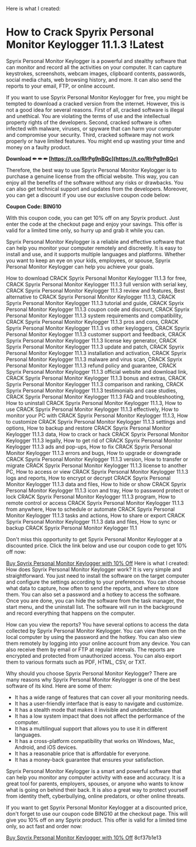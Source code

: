 
 Here is what I created:  
# How to Crack Spyrix Personal Monitor Keylogger 11.1.3 !Latest
 
Spyrix Personal Monitor Keylogger is a powerful and stealthy software that can monitor and record all the activities on your computer. It can capture keystrokes, screenshots, webcam images, clipboard contents, passwords, social media chats, web browsing history, and more. It can also send the reports to your email, FTP, or online account.
 
If you want to use Spyrix Personal Monitor Keylogger for free, you might be tempted to download a cracked version from the internet. However, this is not a good idea for several reasons. First of all, cracked software is illegal and unethical. You are violating the terms of use and the intellectual property rights of the developers. Second, cracked software is often infected with malware, viruses, or spyware that can harm your computer and compromise your security. Third, cracked software may not work properly or have limited features. You might end up wasting your time and money on a faulty product.
 
**Download ✏ ✏ ✏ [https://t.co/RIrPg9nBQc](https://t.co/RIrPg9nBQc)**


 
Therefore, the best way to use Spyrix Personal Monitor Keylogger is to purchase a genuine license from the official website. This way, you can enjoy all the benefits of the software without any risks or drawbacks. You can also get technical support and updates from the developers. Moreover, you can get a discount if you use our exclusive coupon code below:
 
**Coupon Code: BING10**
 
With this coupon code, you can get 10% off on any Spyrix product. Just enter the code at the checkout page and enjoy your savings. This offer is valid for a limited time only, so hurry up and grab it while you can.
 
Spyrix Personal Monitor Keylogger is a reliable and effective software that can help you monitor your computer remotely and discreetly. It is easy to install and use, and it supports multiple languages and platforms. Whether you want to keep an eye on your kids, employees, or spouse, Spyrix Personal Monitor Keylogger can help you achieve your goals.
 
How to download CRACK Spyrix Personal Monitor Keylogger 11.1.3 for free,  CRACK Spyrix Personal Monitor Keylogger 11.1.3 full version with serial key,  CRACK Spyrix Personal Monitor Keylogger 11.1.3 review and features,  Best alternative to CRACK Spyrix Personal Monitor Keylogger 11.1.3,  CRACK Spyrix Personal Monitor Keylogger 11.1.3 tutorial and guide,  CRACK Spyrix Personal Monitor Keylogger 11.1.3 coupon code and discount,  CRACK Spyrix Personal Monitor Keylogger 11.1.3 system requirements and compatibility,  CRACK Spyrix Personal Monitor Keylogger 11.1.3 pros and cons,  CRACK Spyrix Personal Monitor Keylogger 11.1.3 vs other keyloggers,  CRACK Spyrix Personal Monitor Keylogger 11.1.3 customer support and feedback,  CRACK Spyrix Personal Monitor Keylogger 11.1.3 license key generator,  CRACK Spyrix Personal Monitor Keylogger 11.1.3 update and patch,  CRACK Spyrix Personal Monitor Keylogger 11.1.3 installation and activation,  CRACK Spyrix Personal Monitor Keylogger 11.1.3 malware and virus scan,  CRACK Spyrix Personal Monitor Keylogger 11.1.3 refund policy and guarantee,  CRACK Spyrix Personal Monitor Keylogger 11.1.3 official website and download link,  CRACK Spyrix Personal Monitor Keylogger 11.1.3 bonus and extras,  CRACK Spyrix Personal Monitor Keylogger 11.1.3 comparison and ranking,  CRACK Spyrix Personal Monitor Keylogger 11.1.3 testimonials and case studies,  CRACK Spyrix Personal Monitor Keylogger 11.1.3 FAQ and troubleshooting,  How to uninstall CRACK Spyrix Personal Monitor Keylogger 11.1.3,  How to use CRACK Spyrix Personal Monitor Keylogger 11.1.3 effectively,  How to monitor your PC with CRACK Spyrix Personal Monitor Keylogger 11.1.3,  How to customize CRACK Spyrix Personal Monitor Keylogger 11.1.3 settings and options,  How to backup and restore CRACK Spyrix Personal Monitor Keylogger 11.1.3 data,  How to crack or hack CRACK Spyrix Personal Monitor Keylogger 11.1.3 legally,  How to get rid of CRACK Spyrix Personal Monitor Keylogger 11.1.3 ads and pop-ups,  How to fix CRACK Spyrix Personal Monitor Keylogger 11.1.3 errors and bugs,  How to upgrade or downgrade CRACK Spyrix Personal Monitor Keylogger 11.1.3 version,  How to transfer or migrate CRACK Spyrix Personal Monitor Keylogger 11.1.3 license to another PC,  How to access or view CRACK Spyrix Personal Monitor Keylogger 11.1.3 logs and reports,  How to encrypt or decrypt CRACK Spyrix Personal Monitor Keylogger 11.1.3 data and files,  How to hide or show CRACK Spyrix Personal Monitor Keylogger 11.1.3 icon and tray,  How to password protect or lock CRACK Spyrix Personal Monitor Keylogger 11.1.3 program,  How to remote control or access CRACK Spyrix Personal Monitor Keylogger 11.1.3 from anywhere,  How to schedule or automate CRACK Spyrix Personal Monitor Keylogger 11.1.3 tasks and actions,  How to share or export CRACK Spyrix Personal Monitor Keylogger 11.1.3 data and files,  How to sync or backup CRACK Spyrix Personal Monitor Keylogger 11.1
 
Don't miss this opportunity to get Spyrix Personal Monitor Keylogger at a discounted price. Click the link below and use our coupon code to get 10% off now:
 
[Buy Spyrix Personal Monitor Keylogger with 10% Off](https://spyrix.com/personal-monitor-keylogger.php?coupon=BING10)
 Here is what I created:  
How does Spyrix Personal Monitor Keylogger work? It is very simple and straightforward. You just need to install the software on the target computer and configure the settings according to your preferences. You can choose what data to capture, how often to send the reports, and where to store them. You can also set a password and a hotkey to access the software. Once you are done, you can hide the software from the task manager, the start menu, and the uninstall list. The software will run in the background and record everything that happens on the computer.
 
How can you view the reports? You have several options to access the data collected by Spyrix Personal Monitor Keylogger. You can view them on the local computer by using the password and the hotkey. You can also view them remotely by logging into your online account from any device. You can also receive them by email or FTP at regular intervals. The reports are encrypted and protected from unauthorized access. You can also export them to various formats such as PDF, HTML, CSV, or TXT.
 
Why should you choose Spyrix Personal Monitor Keylogger? There are many reasons why Spyrix Personal Monitor Keylogger is one of the best software of its kind. Here are some of them:
 
- It has a wide range of features that can cover all your monitoring needs.
- It has a user-friendly interface that is easy to navigate and customize.
- It has a stealth mode that makes it invisible and undetectable.
- It has a low system impact that does not affect the performance of the computer.
- It has a multilingual support that allows you to use it in different languages.
- It has a cross-platform compatibility that works on Windows, Mac, Android, and iOS devices.
- It has a reasonable price that is affordable for everyone.
- It has a money-back guarantee that ensures your satisfaction.

Spyrix Personal Monitor Keylogger is a smart and powerful software that can help you monitor any computer activity with ease and accuracy. It is a great tool for parents, employers, spouses, or anyone who wants to know what is going on behind their back. It is also a great way to protect yourself from identity theft, cyberbullying, online predators, or other online threats.
 
If you want to get Spyrix Personal Monitor Keylogger at a discounted price, don't forget to use our coupon code BING10 at the checkout page. This will give you 10% off on any Spyrix product. This offer is valid for a limited time only, so act fast and order now:
 
[Buy Spyrix Personal Monitor Keylogger with 10% Off](https://spyrix.com/personal-monitor-keylogger.php?coupon=BING10)
 8cf37b1e13
 
